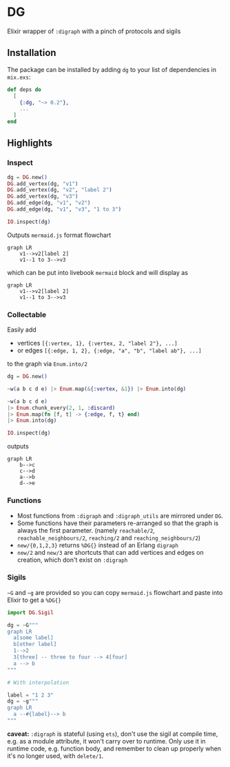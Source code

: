 # DG

<!-- DOC -->

Elixir wrapper of `:digraph` with a pinch of protocols and sigils

## Installation

The package can be installed by adding `dg` to your list of dependencies in `mix.exs`:

```elixir
def deps do
  [
    {:dg, "~> 0.2"},
    ...
  ]
end
```

## Highlights

### Inspect

```elixir
dg = DG.new()
DG.add_vertex(dg, "v1")
DG.add_vertex(dg, "v2", "label 2")
DG.add_vertex(dg, "v3")
DG.add_edge(dg, "v1", "v2")
DG.add_edge(dg, "v1", "v3", "1 to 3")

IO.inspect(dg)
```

Outputs `mermaid.js` format flowchart

```
graph LR
    v1-->v2[label 2]
    v1--1 to 3-->v3
```

which can be put into livebook `mermaid` block and will display as

```mermaid
graph LR
    v1-->v2[label 2]
    v1--1 to 3-->v3
```

### Collectable

Easily add

- vertices `[{:vertex, 1}, {:vertex, 2, "label 2"}, ...]`
- or edges `[{:edge, 1, 2}, {:edge, "a", "b", "label ab"}, ...]`

to the graph via `Enum.into/2`

```elixir
dg = DG.new()

~w(a b c d e) |> Enum.map(&{:vertex, &1}) |> Enum.into(dg)

~w(a b c d e)
|> Enum.chunk_every(2, 1, :discard)
|> Enum.map(fn [f, t] -> {:edge, f, t} end)
|> Enum.into(dg)

IO.inspect(dg)
```

outputs

```mermaid
graph LR
    b-->c
    c-->d
    a-->b
    d-->e
```

### Functions

- Most functions from `:digraph` and `:digraph_utils` are mirrored under `DG`.
- Some functions have their parameters re-arranged so that the graph is always the first parameter.
  (namely `reachable/2`, `reachable_neighbours/2`, `reaching/2` and `reaching_neighbours/2`)
- `new/{0,1,2,3}` returns `%DG{}` instead of an Erlang `digraph`
- `new/2` and `new/3` are shortcuts that can add vertices and edges on creation,
  which don't exist on `:digraph`

### Sigils

`~G` and `~g` are provided so you can copy `mermaid.js` flowchart and paste into Elixir to get a `%DG{}`

```elixir
import DG.Sigil

dg = ~G"""
graph LR
  a[some label]
  b[other label]
  1-->2
  3[three] -- three to four --> 4[four]
  a --> b
"""
```

```elixir
# With interpolation

label = "1 2 3"
dg = ~g"""
graph LR
  a --#{label}--> b
"""
```

**caveat:** `:digraph` is stateful (using `ets`), don't use the sigil at compile time,
e.g. as a module attribute, it won't carry over to runtime.
Only use it in runtime code, e.g. function body,
and remember to clean up properly when it's no longer used, with `delete/1`.
